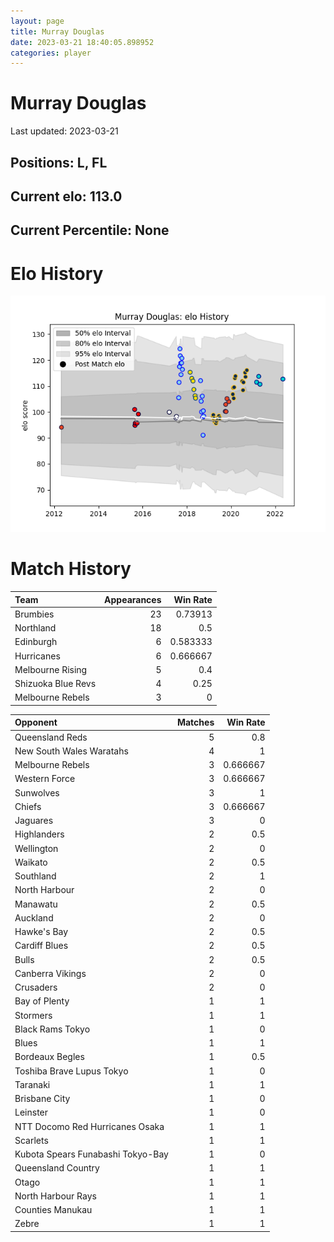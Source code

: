 ```yaml
---  
layout: page  
title: Murray Douglas  
date: 2023-03-21 18:40:05.898952  
categories: player  
---
```

# Murray Douglas


Last updated: 2023-03-21
## Positions: L, FL

## Current elo: 113.0

## Current Percentile: None

# Elo History


![elo history](history_MurrayDouglas.png)
# Match History


| Team               |   Appearances |   Win Rate |
|:-------------------|--------------:|-----------:|
| Brumbies           |            23 |   0.73913  |
| Northland          |            18 |   0.5      |
| Edinburgh          |             6 |   0.583333 |
| Hurricanes         |             6 |   0.666667 |
| Melbourne Rising   |             5 |   0.4      |
| Shizuoka Blue Revs |             4 |   0.25     |
| Melbourne Rebels   |             3 |   0        |

| Opponent                          |   Matches |   Win Rate |
|:----------------------------------|----------:|-----------:|
| Queensland Reds                   |         5 |   0.8      |
| New South Wales Waratahs          |         4 |   1        |
| Melbourne Rebels                  |         3 |   0.666667 |
| Western Force                     |         3 |   0.666667 |
| Sunwolves                         |         3 |   1        |
| Chiefs                            |         3 |   0.666667 |
| Jaguares                          |         3 |   0        |
| Highlanders                       |         2 |   0.5      |
| Wellington                        |         2 |   0        |
| Waikato                           |         2 |   0.5      |
| Southland                         |         2 |   1        |
| North Harbour                     |         2 |   0        |
| Manawatu                          |         2 |   0.5      |
| Auckland                          |         2 |   0        |
| Hawke's Bay                       |         2 |   0.5      |
| Cardiff Blues                     |         2 |   0.5      |
| Bulls                             |         2 |   0.5      |
| Canberra Vikings                  |         2 |   0        |
| Crusaders                         |         2 |   0        |
| Bay of Plenty                     |         1 |   1        |
| Stormers                          |         1 |   1        |
| Black Rams Tokyo                  |         1 |   0        |
| Blues                             |         1 |   1        |
| Bordeaux Begles                   |         1 |   0.5      |
| Toshiba Brave Lupus Tokyo         |         1 |   0        |
| Taranaki                          |         1 |   1        |
| Brisbane City                     |         1 |   0        |
| Leinster                          |         1 |   0        |
| NTT Docomo Red Hurricanes Osaka   |         1 |   1        |
| Scarlets                          |         1 |   1        |
| Kubota Spears Funabashi Tokyo-Bay |         1 |   0        |
| Queensland Country                |         1 |   1        |
| Otago                             |         1 |   1        |
| North Harbour Rays                |         1 |   1        |
| Counties Manukau                  |         1 |   1        |
| Zebre                             |         1 |   1        |